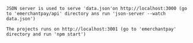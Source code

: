 

    JSON server is used to serve 'data.json'on http://localhost:3000 (go to 'emerchantpay/api' directory ans run 'json-server --watch data.json')

    The projects runs on http://localhost:3001 (go to 'emerchantpay' directory and run 'npm start')

